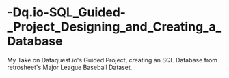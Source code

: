 # -Dq.io-SQL_Guided-_Project_Designing_and_Creating_a_Database
My Take on Dataquest.io's Guided Project, creating an SQL Database from retrosheet's Major League Baseball Dataset.
